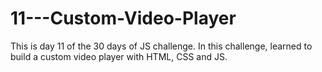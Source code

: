 # 11---Custom-Video-Player

This is day 11 of the 30 days of JS challenge. In this challenge, learned to build a custom video player with HTML, CSS and JS. 

